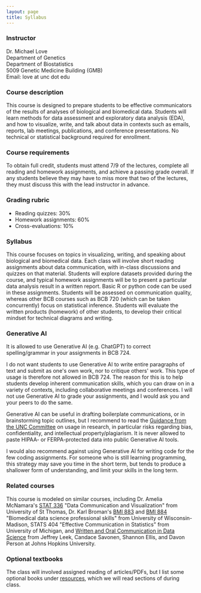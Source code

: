 ```yaml
---
layout: page
title: Syllabus
---
```


### Instructor

Dr. Michael Love <br/>
Department of Genetics <br/>
Department of Biostatistics <br/>
5009 Genetic Medicine Building (GMB) <br/>
Email: love at unc dot edu 

### Course description

This course is designed to prepare students to be effective
communicators of the results of analyses of biological and biomedical
data. Students will learn methods for data assessment and exploratory
data analysis (EDA), and how to visualize, write, and talk about data
in contexts such as emails, reports, lab meetings, publications, and
conference presentations. No technical or statistical background
required for enrollment. 

### Course requirements

To obtain full credit, students must attend 7/9 of the lectures,
complete all reading and homework assignments, and achieve a passing
grade overall. If any students believe they may have to miss more that
two of the lectures, they must discuss this with the lead instructor
in advance.

### Grading rubric

* Reading quizzes: 30%
* Homework assignments: 60%
* Cross-evaluations: 10%

### Syllabus

This course focuses on topics in visualizing, writing, and speaking
about biological and biomedical data. Each class will involve short
reading assignments about data communication, with in-class
discussions and quizzes on that material. Students will explore
datasets provided during the course, and typical homework assignments
will be to present a particular data analysis result in a written
report. Basic R or python code can be used in these
assignments. Students will be assessed on communication
quality, whereas other BCB courses such as BCB 720 (which can be taken
concurrently) focus on statistical inference. Students will evaluate
the written products (homework) of other students, to develop their
critical mindset for technical diagrams and writing.

### Generative AI

It is allowed to use Generative AI (e.g. ChatGPT) to correct
spelling/grammar in your assignments in BCB 724.

I do not want students to use Generative AI to write entire paragraphs
of text and submit as one's own work, nor to critique others'
work. This type of usage is therefore not allowed in BCB 724. The
reason for this is to help students develop inherent communication
skills, which you can draw on in a variety of contexts, including
collaborative meetings and conferences. I will not use Generative AI
to grade your assignments, and I would ask you and your peers to do
the same.

Generative AI can be useful in drafting boilerplate communications,
or in brainstorming topic outlines, but I recommend to read the 
[Guidance from the UNC Committee](https://provost.unc.edu/generative-ai-usage-guidance-for-the-research-community/)
on usage in research, in particular risks regarding bias,
confidentiality, and intellectual property/plagiarism.
It is never allowed to paste HIPAA- or FERPA-protected data into
public Generative AI tools.

I would also recommend against using Generative AI for writing code
for the few coding assignments. For someone who is still learning
programming, this strategy may save you time in the short term, but
tends to produce a shallower form of understanding, and limit your
skills in the long term.

### Related courses

This course is modeled on similar courses, including Dr. Amelia McNamara's
[STAT 336](https://www.amelia.mn/STAT336/) 
"Data Communication and Visualization"
from University of St Thomas, Dr. Karl Broman's 
[BMI 883](https://kbroman.org/BMI883/) and [BMI 884](https://kbroman.org/BMI884/)
"Biomedical data science professional skills"
from University of Wisconsin-Madison, 
STATS 404 "Effective Communication in Statistics"
from University of Michigan, and 
[Written and Oral Communication in Data Science](https://leanpub.com/universities/courses/jhu/cbds-communication)
from Jeffrey Leek, Candace Savonen, Shannon Ellis, and Davon Person
at Johns Hopkins University.

### Optional textbooks

The class will involved assigned reading of articles/PDFs, but I list
some optional books under [resources](resources), which we will read
sections of during class. 
